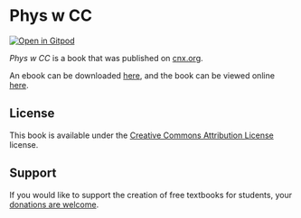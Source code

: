 # Phys w CC

[![Open in Gitpod](https://gitpod.io/button/open-in-gitpod.svg)](https://gitpod.io/from-referrer/)

_Phys w CC_ is a book that was published on [cnx.org](https://cnx.org/).

An ebook can be downloaded [here](https://github.com/cnx-user-books/cnxbook-phys-w-cc/releases/latest), and the book can be viewed online [here](https://github.com/cnx-user-books/cnxbook-phys-w-cc/releases/latest).

## License
This book is available under the [Creative Commons Attribution License](./LICENSE) license.

## Support
If you would like to support the creation of free textbooks for students, your [donations are welcome](https://riceconnect.rice.edu/donation/support-openstax-banner).
